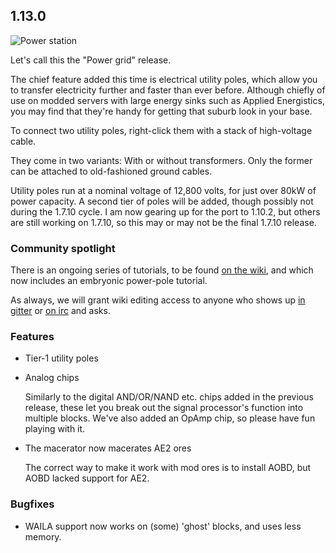 ## 1.13.0

![Power station](https://madoka.brage.info/baughn/BdrK2dG.jpg)

Let's call this the "Power grid" release.

The chief feature added this time is electrical utility poles, which allow you
to transfer electricity further and faster than ever before. Although chiefly of
use on modded servers with large energy sinks such as Applied Energistics, you
may find that they're handy for getting that suburb look in your base.

To connect two utility poles, right-click them with a stack of high-voltage
cable.

They come in two variants: With or without transformers. Only the former can be
attached to old-fashioned ground cables.

Utility poles run at a nominal voltage of 12,800 volts, for just over 80kW of
power capacity. A second tier of poles will be added, though possibly not during
the 1.7.10 cycle. I am now gearing up for the port to 1.10.2, but others are
still working on 1.7.10, so this may or may not be the final 1.7.10 release.

### Community spotlight

There is an ongoing series of tutorials, to be found
[on the wiki](https://wiki.electrical-age.net/index.php?title=Examples), and
which now includes an embryonic power-pole tutorial.

As always, we will grant wiki editing access to anyone who shows up
[in gitter](https://gitter.im/Electrical-Age/Support) or
[on irc](https://qchat.rizon.net/?channels=electricalage) and asks.

### Features

- Tier-1 utility poles

- Analog chips

  Similarly to the digital AND/OR/NAND etc. chips added in the previous release,
  these let you break out the signal processor's function into multiple
  blocks. We've also added an OpAmp chip, so please have fun playing with it.

- The macerator now macerates AE2 ores

  The correct way to make it work with mod ores is to install AOBD, but AOBD
  lacked support for AE2.
  
### Bugfixes

- WAILA support now works on (some) 'ghost' blocks, and uses less memory.
